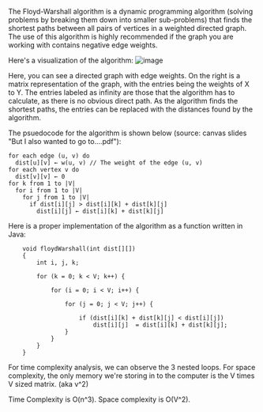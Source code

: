 
The Floyd-Warshall algorithm is a dynamic programming algorithm (solving problems by breaking them down into smaller sub-problems) that finds the shortest paths between all pairs of vertices in a weighted directed graph. The use of this algorithm is highly recommended if the graph you are working with contains negative edge weights. 

Here's a visualization of the algorithm:
![image](https://user-images.githubusercontent.com/32994398/39281395-51c2ef60-48d2-11e8-81b5-02ebd87b9aca.PNG)

Here, you can see a directed graph with edge weights. On the right is a matrix representation of the graph, with the entries being the weights of X to Y. The entries labeled as infinity are those that the algorithm has to calculate, as there is no obvious direct path. As the algorithm finds the shortest paths, the entries can be replaced with the distances found by the algorithm.

The psuedocode for the algorithm is shown below (source: canvas slides "But I also wanted to go to....pdf"):

```
for each edge (u, v) do
  dist[u][v] ← w(u, v) // The weight of the edge (u, v)
for each vertex v do
  dist[v][v] ← 0
for k from 1 to |V|
  for i from 1 to |V|
    for j from 1 to |V|
      if dist[i][j] > dist[i][k] + dist[k][j]
        dist[i][j] ← dist[i][k] + dist[k][j]
```
Here is a proper implementation of the algorithm as a function written in Java:
```
    void floydWarshall(int dist[][])
    {
        int i, j, k;

        for (k = 0; k < V; k++) {

            for (i = 0; i < V; i++) {

                for (j = 0; j < V; j++) {

                    if (dist[i][k] + dist[k][j] < dist[i][j])
                        dist[i][j]  = dist[i][k] + dist[k][j];
                }
            }
        }
    }
```
For time complexity analysis, we can observe the 3 nested loops.
For space complexity, the only memory we're storing in to the computer is the V times V sized matrix. (aka v^2)

Time Complexity is O(n^3).  Space complexity is O(V^2).
